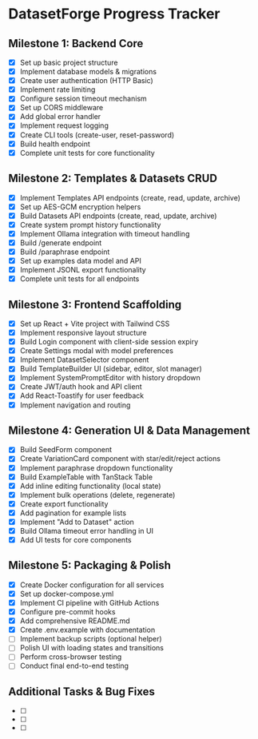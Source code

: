 # DatasetForge Progress Tracker

## Milestone 1: Backend Core
- [x] Set up basic project structure
- [x] Implement database models & migrations
- [x] Create user authentication (HTTP Basic)
- [x] Implement rate limiting
- [x] Configure session timeout mechanism
- [x] Set up CORS middleware
- [x] Add global error handler
- [x] Implement request logging
- [x] Create CLI tools (create-user, reset-password)
- [x] Build health endpoint
- [x] Complete unit tests for core functionality

## Milestone 2: Templates & Datasets CRUD
- [x] Implement Templates API endpoints (create, read, update, archive)
- [x] Set up AES-GCM encryption helpers
- [x] Build Datasets API endpoints (create, read, update, archive)
- [x] Create system prompt history functionality
- [x] Implement Ollama integration with timeout handling
- [x] Build /generate endpoint
- [x] Build /paraphrase endpoint
- [x] Set up examples data model and API
- [x] Implement JSONL export functionality
- [x] Complete unit tests for all endpoints

## Milestone 3: Frontend Scaffolding
- [x] Set up React + Vite project with Tailwind CSS
- [x] Implement responsive layout structure
- [x] Build Login component with client-side session expiry
- [x] Create Settings modal with model preferences
- [x] Implement DatasetSelector component
- [x] Build TemplateBuilder UI (sidebar, editor, slot manager)
- [x] Implement SystemPromptEditor with history dropdown
- [x] Create JWT/auth hook and API client
- [x] Add React-Toastify for user feedback
- [x] Implement navigation and routing

## Milestone 4: Generation UI & Data Management
- [x] Build SeedForm component
- [x] Create VariationCard component with star/edit/reject actions
- [x] Implement paraphrase dropdown functionality
- [x] Build ExampleTable with TanStack Table
- [x] Add inline editing functionality (local state)
- [x] Implement bulk operations (delete, regenerate)
- [x] Create export functionality
- [x] Add pagination for example lists
- [x] Implement "Add to Dataset" action
- [x] Build Ollama timeout error handling in UI
- [x] Add UI tests for core components

## Milestone 5: Packaging & Polish
- [x] Create Docker configuration for all services
- [x] Set up docker-compose.yml
- [x] Implement CI pipeline with GitHub Actions
- [x] Configure pre-commit hooks
- [x] Add comprehensive README.md
- [x] Create .env.example with documentation
- [ ] Implement backup scripts (optional helper)
- [ ] Polish UI with loading states and transitions
- [ ] Perform cross-browser testing
- [ ] Conduct final end-to-end testing

## Additional Tasks & Bug Fixes
- [ ] 
- [ ] 
- [ ]